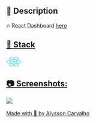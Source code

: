 <h2>🔖 Description</h2>
<p>🔥 React Dashboard <a href="https://dogs-alyssoncarval.vercel.app/" target="_blank">here</p>

<h2>🚀 Stack</h2>
<div style="display: inline_block">
  <img align="center" alt="Alysson-React" height="30" width="40" src="https://raw.githubusercontent.com/devicons/devicon/master/icons/react/react-original.svg">
</div>

<h2>📷 Screenshots:</h2>

<img src="/public/screenshot-1.png">

Made with 🤍 by <a href="https://github.com/alyssoncarval/" target="_blank">Alysson Carvalho</a></p>
